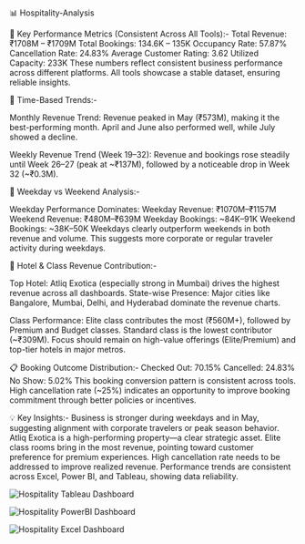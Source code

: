 📊 Hospitality-Analysis

🔹 Key Performance Metrics (Consistent Across All Tools):-
Total Revenue: ₹1708M – ₹1709M
Total Bookings: 134.6K – 135K
Occupancy Rate: 57.87%
Cancellation Rate: 24.83%
Average Customer Rating: 3.62
Utilized Capacity: 233K
These numbers reflect consistent business performance across different platforms. All tools showcase a stable dataset, ensuring reliable insights.

📅 Time-Based Trends:-

Monthly Revenue Trend:
Revenue peaked in May (₹573M), making it the best-performing month. April and June also performed well, while July showed a decline.

Weekly Revenue Trend (Week 19–32):
Revenue and bookings rose steadily until Week 26–27 (peak at ~₹137M), followed by a noticeable drop in Week 32 (~₹0.3M).

📆 Weekday vs Weekend Analysis:-

Weekday Performance Dominates:
Weekday Revenue: ₹1070M–₹1157M
Weekend Revenue: ₹480M–₹639M
Weekday Bookings: ~84K–91K
Weekend Bookings: ~38K–50K
Weekdays clearly outperform weekends in both revenue and volume. This suggests more corporate or regular traveler activity during weekdays.

🏨 Hotel & Class Revenue Contribution:-

Top Hotel: 
Atliq Exotica (especially strong in Mumbai) drives the highest revenue across all dashboards.
State-wise Presence: Major cities like Bangalore, Mumbai, Delhi, and Hyderabad dominate the revenue charts.

Class Performance:
Elite class contributes the most (₹560M+), followed by Premium and Budget classes.
Standard class is the lowest contributor (~₹309M).
Focus should remain on high-value offerings (Elite/Premium) and top-tier hotels in major metros.

📋 Booking Outcome Distribution:-
Checked Out: 70.15%
Cancelled: 24.83%
No Show: 5.02%
This booking conversion pattern is consistent across tools. High cancellation rate (~25%) indicates an opportunity to improve booking commitment through better policies or incentives.

💡 Key Insights:-
Business is stronger during weekdays and in May, suggesting alignment with corporate travelers or peak season behavior.
Atliq Exotica is a high-performing property—a clear strategic asset.
Elite class rooms bring in the most revenue, pointing toward customer preference for premium experiences.
High cancellation rate needs to be addressed to improve realized revenue.
Performance trends are consistent across Excel, Power BI, and Tableau, showing data reliability.


![Hospitality Tableau Dashboard](https://github.com/user-attachments/assets/b6ab2509-9f70-49bb-8606-15c2a3e13143)


![Hospitality PowerBI Dashboard](https://github.com/user-attachments/assets/6fdce9bb-7336-4571-a501-30409e0b7c9d)


![Hospitality Excel Dashboard](https://github.com/user-attachments/assets/a1c3c435-4569-497c-9374-60e33e0a71a9)



